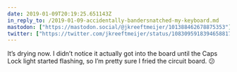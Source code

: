 ```yaml
---
date: 2019-01-09T20:19:25.651143Z
in_reply_to: /2019-01-09-accidentally-bandersnatched-my-keyboard.md
mastodon: ["https://mastodon.social/@jkreeftmeijer/101388462678875353"]
twitter: ["https://twitter.com/jkreeftmeijer/status/1083095918394658817"]
---
```

It’s drying now. I didn’t notice it actually got into the board until the Caps Lock light started flashing, so I’m pretty sure I fried the circuit board. 😕
